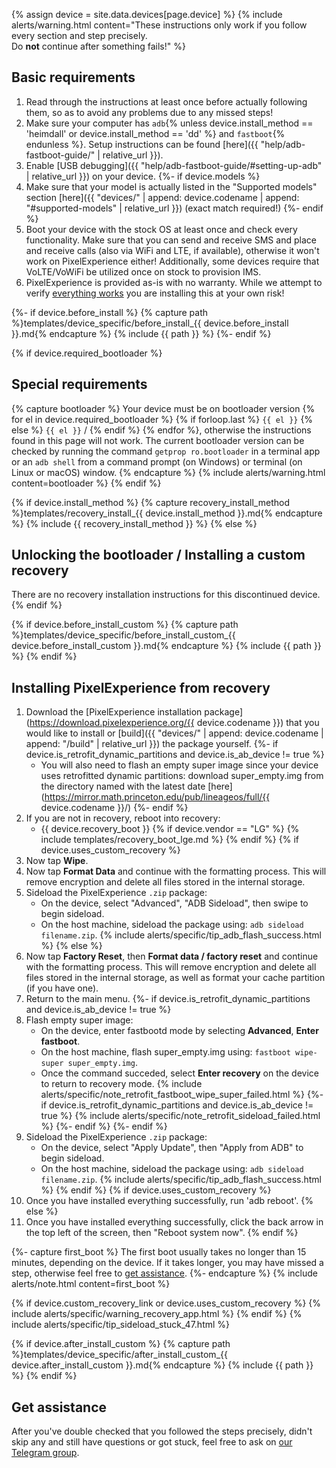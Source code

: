 {% assign device = site.data.devices[page.device] %}
{% include alerts/warning.html content="These instructions only work if you follow every section and step precisely.<br/>
Do **not** continue after something fails!" %}

## Basic requirements


1. Read through the instructions at least once before actually following them, so as to avoid any problems due to any missed steps!
2. Make sure your computer has `adb`{% unless device.install_method == 'heimdall' or device.install_method == 'dd' %} and `fastboot`{% endunless %}. Setup instructions can be found [here]({{ "help/adb-fastboot-guide/" | relative_url }}).
3. Enable [USB debugging]({{ "help/adb-fastboot-guide/#setting-up-adb" | relative_url }}) on your device.
{%- if device.models %}
4. Make sure that your model is actually listed in the "Supported models" section [here]({{ "devices/" | append: device.codename | append: "#supported-models" | relative_url }}) (exact match required!)
{%- endif %}
5. Boot your device with the stock OS at least once and check every functionality.
  Make sure that you can send and receive SMS and place and receive calls (also via WiFi and LTE, if available), otherwise it won't work on PixelExperience either! Additionally, some devices require that VoLTE/VoWiFi be utilized once on stock to provision IMS.
6. PixelExperience is provided as-is with no warranty. While we attempt to verify [everything works](https://github.com/PixelExperience/docs/blob/master/device_requirements.md) you are installing this at your own risk!

{%- if device.before_install %}
{% capture path %}templates/device_specific/before_install_{{ device.before_install }}.md{% endcapture %}
{% include {{ path }} %}
{%- endif %}

{% if device.required_bootloader %}
## Special requirements

{% capture bootloader %}
Your device must be on bootloader version {% for el in device.required_bootloader %} {% if forloop.last %} `{{ el }}` {% else %} `{{ el }}` / {% endif %} {% endfor %}, otherwise the instructions found in this page will not work.
The current bootloader version can be checked by running the command `getprop ro.bootloader` in a terminal app or an `adb shell` from a command prompt (on Windows) or terminal (on Linux or macOS) window.
{% endcapture %}
{% include alerts/warning.html content=bootloader %}
{% endif %}

<script>
$(function() {
  if (window.location.hash.length === 0) {
    toggleBlur()
  }
})

function toggleBlur() {
  $('#blurred').toggleClass('blurred')
  $('#unblur').toggle()
}
</script>

<div id="unblur" style="display: none;">
  By clicking the following button you are confirming that you've met all of the basic requirements and read the warnings.<br/>
  <button onclick="toggleBlur()" class="btn btn-primary">Show instructions</button>
</div>

<div id="blurred" markdown="1">

{% if device.install_method %}
{% capture recovery_install_method %}templates/recovery_install_{{ device.install_method }}.md{% endcapture %}
{% include {{ recovery_install_method }} %}
{% else %}
## Unlocking the bootloader / Installing a custom recovery

There are no recovery installation instructions for this discontinued device.
{% endif %}

{% if device.before_install_custom %}
{% capture path %}templates/device_specific/before_install_custom_{{ device.before_install_custom }}.md{% endcapture %}
{% include {{ path }} %}
{% endif %}

## Installing PixelExperience from recovery

1. Download the [PixelExperience installation package](https://download.pixelexperience.org/{{ device.codename }}) that you would like to install or [build]({{ "devices/" | append: device.codename | append: "/build" | relative_url }}) the package yourself.
{%- if device.is_retrofit_dynamic_partitions and device.is_ab_device != true %}
    * You will also need to flash an empty super image since your device uses retrofitted dynamic partitions: download super_empty.img from the directory named with the latest date [here](https://mirror.math.princeton.edu/pub/lineageos/full/{{ device.codename }}/)
{%- endif %}
2. If you are not in recovery, reboot into recovery:
    * {{ device.recovery_boot }}
    {% if device.vendor == "LG" %}
        {% include templates/recovery_boot_lge.md %}
    {% endif %}
{% if device.uses_custom_recovery %}
3. Now tap **Wipe**.
4. Now tap **Format Data** and continue with the formatting process. This will remove encryption and delete all files stored in the internal storage.
5. Sideload the PixelExperience `.zip` package:
    * On the device, select "Advanced", "ADB Sideload", then swipe to begin sideload.
    * On the host machine, sideload the package using: `adb sideload filename.zip`.
        {% include alerts/specific/tip_adb_flash_success.html %}
{% else %}
3. Now tap **Factory Reset**, then **Format data / factory reset** and continue with the formatting process. This will remove encryption and delete all files stored in the internal storage, as well as format your cache partition (if you have one).
4. Return to the main menu.
{%- if device.is_retrofit_dynamic_partitions and device.is_ab_device != true %}
5. Flash empty super image:
    * On the device, enter fastbootd mode by selecting **Advanced**, **Enter fastboot**.
    * On the host machine, flash super_empty.img using: `fastboot wipe-super super_empty.img`.
    * Once the command succeded, select **Enter recovery** on the device to return to recovery mode.
        {% include alerts/specific/note_retrofit_fastboot_wipe_super_failed.html %}
{%- if device.is_retrofit_dynamic_partitions and device.is_ab_device != true %}
        {% include alerts/specific/note_retrofit_sideload_failed.html %}
{%- endif %}
{%- endif %}
5. Sideload the PixelExperience `.zip` package:
    * On the device, select "Apply Update", then "Apply from ADB" to begin sideload.
    * On the host machine, sideload the package using: `adb sideload filename.zip`.
        {% include alerts/specific/tip_adb_flash_success.html %}
{% endif %}
{% if device.uses_custom_recovery %}
8. Once you have installed everything successfully, run 'adb reboot'.
{% else %}
8. Once you have installed everything successfully, click the back arrow in the top left of the screen, then "Reboot system now".
{% endif %}

{%- capture first_boot %}
The first boot usually takes no longer than 15 minutes, depending on the device.
If it takes longer, you may have missed a step, otherwise feel free to [get assistance](#get-assistance).
{%- endcapture %}
{% include alerts/note.html content=first_boot %}

{% if device.custom_recovery_link or device.uses_custom_recovery %}
{% include alerts/specific/warning_recovery_app.html %}
{% endif %}
{% include alerts/specific/tip_sideload_stuck_47.html %}

{% if device.after_install_custom %}
{% capture path %}templates/device_specific/after_install_custom_{{ device.after_install_custom }}.md{% endcapture %}
{% include {{ path }} %}
{% endif %}

## Get assistance

After you've double checked that you followed the steps precisely, didn't skip any and still have questions or got stuck, feel free to ask on [our Telegram group](https://t.me/pixelexperiencechat).

</div>
